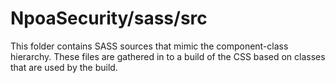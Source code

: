 # NpoaSecurity/sass/src

This folder contains SASS sources that mimic the component-class hierarchy. These files
are gathered in to a build of the CSS based on classes that are used by the build.
